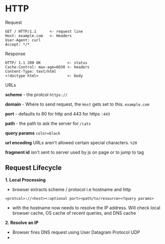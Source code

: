# HTTP

Request 
```
GET / HTTP/1.1      <- request line
Host: example.com   <- Headers
User-Agent: curl
Accept: */*
```

Response

```
HTTP/ 1.1 200 OK            <- status
Cache-Control: max-age=6030 <- headers
Content-Type: text/html
<!doctype html>             <- body

```

URLs

**scheme** - the protcol
`https://`

**domain** - Where to send request, the `Host` gets set to this. 
`example.com` 

**port** - defaults to 80 for http and 443 for https
`:443`

**path** - the path to ask the server for
`/cats`

**query params** 
`color=black`

**url encoding** URLs aren't allowed certain special characters.
`%20`

**fragment id** isn't sent to server used by js on page or to jump to tag
## Request Lifecycle

**1. Local Processing**

* browser extracts scheme / protocol i.e hostname and http
```
<protcol>://<host><:optional port><path/to/resource><?query params>
```

* with the hostname now needs to resolve the IP address. Will check local browser cache, OS cache of recent queries, and DNS cache

**2. Resolve an IP**
* Browser fires DNS request using User Datagram Protocol UDP
* 


